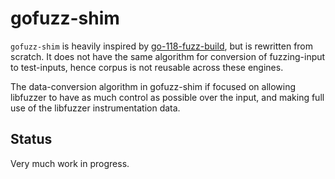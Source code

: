 # gofuzz-shim

`gofuzz-shim` is heavily inspired by [go-118-fuzz-build](https://github.com/AdamKorcz/go-118-fuzz-build), 
but is rewritten from scratch. It does not have the same algorithm for conversion of 
fuzzing-input to test-inputs, hence corpus is not reusable across these engines. 

The data-conversion algorithm in gofuzz-shim if focused on allowing libfuzzer to 
have as much control as possible over the input, and making full use of the libfuzzer instrumentation
data. 

## Status

Very much work in progress. 